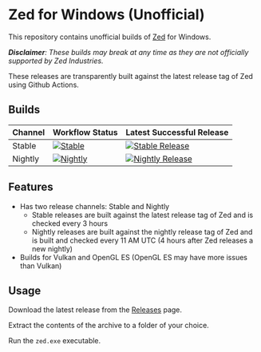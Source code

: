 # Zed for Windows (Unofficial)

This repository contains unofficial builds of [Zed](https://github.com/zed-industries/zed) for Windows.

***Disclaimer**: These builds may break at any time as they are not officially supported by Zed Industries.*

These releases are transparently built against the latest release tag of Zed using Github Actions.

## Builds

| Channel | Workflow Status | Latest Successful Release |
| ------- | ------ | -------------- |
| Stable | [![Stable](https://github.com/xarunoba/zed-windows/actions/workflows/stable.yml/badge.svg)](https://github.com/xarunoba/zed-windows/actions/workflows/stable.yml) | [![Stable Release](https://img.shields.io/github/v/release/xarunoba/zed-windows?sort=date&filter=v*&logo=zedindustries)](https://github.com/xarunoba/zed-windows/releases/latest) |
| Nightly | [![Nightly](https://github.com/xarunoba/zed-windows/actions/workflows/nightly.yml/badge.svg)](https://github.com/xarunoba/zed-windows/actions/workflows/nightly.yml) | [![Nightly Release](https://img.shields.io/github/v/release/xarunoba/zed-windows?sort=date&filter=nightly-*&logo=zedindustries)](https://github.com/xarunoba/zed-windows/releases?q=nightly&expanded=true) |
## Features

- Has two release channels: Stable and Nightly
  - Stable releases are built against the latest release tag of Zed and is checked every 3 hours
  - Nightly releases are built against the nightly release tag of Zed and is built and checked every 11 AM UTC (4 hours after Zed releases a new nightly)
- Builds for Vulkan and OpenGL ES (OpenGL ES may have more issues than Vulkan)

## Usage

Download the latest release from the [Releases](https://github.com/xarunoba/zed-windows/releases) page.

Extract the contents of the archive to a folder of your choice.

Run the `zed.exe` executable.
